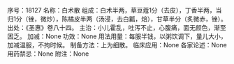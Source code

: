 序号：18127
名称：白术散
组成：白术半两，草豆蔻1分（去皮），丁香半两，当归1分（锉，微炒），陈橘皮半两（汤浸，去白瓤，焙），甘草半分（炙微赤，锉）。
出处：《圣惠》卷八十四。
主治：小儿霍乱，吐泻不止，心腹痛，面无颜色，渐至困乏。
加减：None
功效：None
用法用量：每服半钱，以粥饮调下，量儿大小，加减温服，不拘时候。
制备方法：上为细散。
临床应用：None
各家论述：None
用药禁忌：None
附注：None
